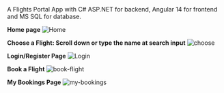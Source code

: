 <div>
  A Flights Portal App with C# ASP.NET for backend, Angular 14 for frontend and MS SQL for database.
  
  <b>Home page</b>
  ![Home](https://github.com/AmpatzidisSavvas/FlightsPortalApp/assets/134397286/04d6eeb1-d587-469a-8ca3-c0ac80aa1c43)
  
  
  <b>Choose a Flight: Scroll down or type the name at search input</b>
  ![choose](https://github.com/AmpatzidisSavvas/FlightsPortalApp/assets/134397286/492425f2-1492-4195-b770-ccc446647497)
  
  
  <b>Login/Register Page</b>
  ![Login](https://github.com/AmpatzidisSavvas/FlightsPortalApp/assets/134397286/8581ea5b-2633-449a-ad0f-12b1533e2ed6)
  
  <b>Book a Flight</b>
  ![book-flight](https://github.com/AmpatzidisSavvas/FlightsPortalApp/assets/134397286/150d6757-b547-487a-92db-bf049d1d2045)
  
  <b>My Bookings Page</b>
  ![my-bookings](https://github.com/AmpatzidisSavvas/FlightsPortalApp/assets/134397286/0a913961-23b1-419d-ab48-fe195ff6bd75)
</div>

